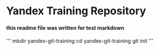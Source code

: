 # Yandex Training Repository


#### this readme file was written for test markdown


'''
mkdir yandex-git-training
cd yandex-git-training
git init
'''
